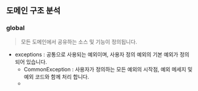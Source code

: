 ## 도메인 구조 분석 
### global
> 모든 도메인에서 공유하는 소스 및 기능이 정의됩니다.

- exceptions : 공통으로 사용되는 예외이며, 사용자 정의 예외의 기본 예외가 정의 되어 있습니다.
  - CommonException : 사용자가 정의하는 모든 예외의 시작점, 예외 메세지 및 예외 코드와 함께 처리 합니다.
  - 
                    
